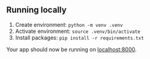 ## Running locally

1. Create environment: `python -m venv .venv`
2. Activate environment: `source .venv/bin/activate`
3. Install packages: `pip install -r requirements.txt`

Your app should now be running on [localhost:8000](http://localhost:8000/).
